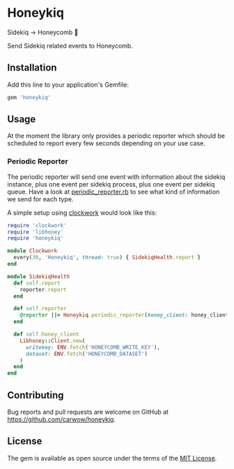 # Honeykiq

Sidekiq → Honeycomb 🐝

Send Sidekiq related events to Honeycomb.

## Installation

Add this line to your application's Gemfile:

```ruby
gem 'honeykiq'
```

## Usage

At the moment the library only provides a periodic reporter which should be
scheduled to report every few seconds depending on your use case.

### Periodic Reporter

The periodic reporter will send one event with information about the sidekiq
instance, plus one event per sidekiq process, plus one event per sidekiq queue.
Have a look at [periodic_reporter.rb] to see what kind of information we send
for each type.

[periodic_reporter.rb]: https://github.com/carwow/honeykiq/blob/master/lib/honeykiq/periodic_reporter.rb

A simple setup using [clockwork] would look like this:

[clockwork]: https://github.com/adamwiggins/clockwork

```ruby
require 'clockwork'
require 'libhoney'
require 'honeykiq'

module Clockwork
  every(30, 'Honeykiq', thread: true) { SidekiqHealth.report }
end

module SidekiqHealth
  def self.report
    reporter.report
  end

  def self.reporter
    @reporter ||= Honeykiq.periodic_reporter(honey_client: honey_client)
  end

  def self.honey_client
    Libhoney::Client.new(
      writekey: ENV.fetch('HONEYCOMB_WRITE_KEY'),
      dataset: ENV.fetch('HONEYCOMB_DATASET')
    )
  end
end
```

## Contributing

Bug reports and pull requests are welcome on GitHub at https://github.com/carwow/honeykiq.

## License

The gem is available as open source under the terms of the [MIT License](https://opensource.org/licenses/MIT).
